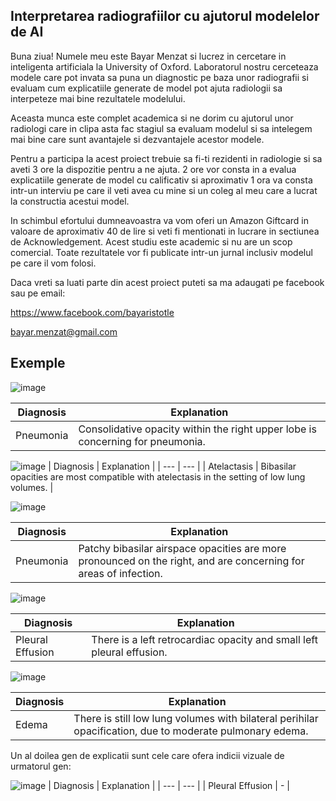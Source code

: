 ## Interpretarea radiografiilor cu ajutorul modelelor de AI

Buna ziua! Numele meu este Bayar Menzat si lucrez in cercetare in inteligenta artificiala la University of Oxford. 
Laboratorul nostru cerceteaza modele care pot invata sa puna un diagnostic pe baza unor radiografii si evaluam cum explicatiile generate de model pot ajuta radiologii sa interpeteze mai bine rezultatele modelului.

Aceasta munca este complet academica si ne dorim cu ajutorul unor radiologi care in clipa asta fac stagiul sa evaluam modelul si sa intelegem mai bine care sunt avantajele si dezvantajele acestor modele. 

Pentru a participa la acest proiect trebuie sa fi-ti rezidenti in radiologie si sa aveti 3 ore la dispozitie pentru a ne ajuta. 2 ore vor consta in a evalua explicatiile generate de model cu calificativ si aproximativ 1 ora va consta intr-un interviu pe care il veti avea cu mine si un coleg al meu care a lucrat la constructia acestui model.


In schimbul efortului dumneavoastra va vom oferi un Amazon Giftcard in valoare de aproximativ 40 de lire si veti fi mentionati in lucrare in sectiunea de Acknowledgement. Acest studiu este academic si nu are un scop comercial. Toate rezultatele vor fi publicate intr-un jurnal inclusiv modelul pe care il vom folosi.

Daca vreti sa luati parte din acest proiect puteti sa ma adaugati pe facebook sau pe email:

https://www.facebook.com/bayaristotle

bayar.menzat@gmail.com


## Exemple 

![image](https://user-images.githubusercontent.com/33934892/236748949-5df05b85-8d80-4080-be38-d02be02e09ff.png)


| Diagnosis | Explanation |
| --- | --- |
| Pneumonia | Consolidative opacity within the right upper lobe is concerning for pneumonia. |


![image](https://user-images.githubusercontent.com/33934892/236750453-58afa5f5-ee29-43db-9e24-127338e88fce.png)
| Diagnosis | Explanation |
| --- | --- |
| Atelactasis | Bibasilar opacities are most compatible with atelectasis in the setting of low lung volumes. |


![image](https://user-images.githubusercontent.com/33934892/236750416-d5b7bd49-1f42-46fe-bf56-9e7cb30b88a4.png)

| Diagnosis | Explanation |
| --- | --- |
| Pneumonia | Patchy bibasilar airspace opacities are more pronounced on the right, and are concerning for areas of infection. |


![image](https://user-images.githubusercontent.com/33934892/236750396-47e4d792-5c1d-4e2d-86d1-f3e2543625a1.png)


| Diagnosis | Explanation |
| --- | --- |
| Pleural Effusion | There is a left retrocardiac opacity and small left pleural effusion. |






![image](https://user-images.githubusercontent.com/33934892/236750355-c9bdc51c-2ffa-4dad-ad4c-395d2b1cb970.png)


| Diagnosis | Explanation |
| --- | --- |
| Edema | There is still low lung volumes with bilateral perihilar opacification, due to moderate pulmonary edema. |




Un al doilea gen de explicatii sunt cele care ofera indicii vizuale de urmatorul gen:

![image](https://user-images.githubusercontent.com/33934892/236856238-1f3f0956-f042-4910-98e5-43b686982c82.png)
| Diagnosis | Explanation |
| --- | --- |
| Pleural Effusion |  - |
